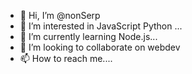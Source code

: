- 👋 Hi, I’m @nonSerp
- 👀 I’m interested in JavaScript Python ...
- 🌱 I’m currently learning Node.js...
- 💞️ I’m looking to collaborate on webdev
- 📫 How to reach me....

<!---
nonSerp/nonSerp is a ✨ special ✨ repository because its `README.md` (this file) appears on your GitHub profile.
You can click the Preview link to take a look at your changes.
--->
